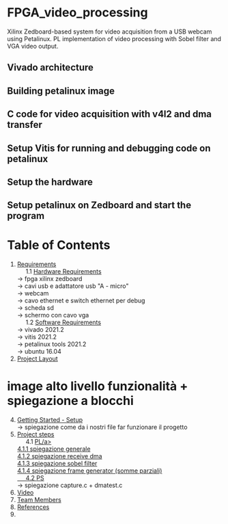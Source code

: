 # FPGA_video_processing
Xilinx Zedboard-based system for video acquisition from a USB webcam using Petalinux. PL implementation of video processing with Sobel filter and VGA video output.

## Vivado architecture

## Building petalinux image

## C code for video acquisition with v4l2 and dma transfer

## Setup Vitis for running and debugging code on petalinux

## Setup the hardware

## Setup petalinux on Zedboard and start the program


<a name="index"></a>
# <strong> Table of Contents </strong>
1. <a href="#requirementslist">Requirements</a></br>
&nbsp;&nbsp;&nbsp;&nbsp; 1.1 <a href="#hwrequirements">Hardware Requirements</a></br>
-> fpga xilinx zedboard </br>
-> cavi usb e adattatore usb "A - micro" </br>
-> webcam </br>
-> cavo ethernet e switch ethernet per debug </br>
-> scheda sd </br>
-> schermo con cavo vga </br>
&nbsp;&nbsp;&nbsp;&nbsp; 1.2 <a href="#swrequirements">Software Requirements</a></br>
-> vivado 2021.2 </br>
-> vitis 2021.2 </br>
-> petalinux tools 2021.2 </br>
-> ubuntu 16.04 </br>
2. <a href="#layoutlist">Project Layout</a></br>
# image alto livello funzionalità + spiegazione a blocchi </br>
4. <a href="#startlist">Getting Started - Setup </a></br>
-> spiegazione come da i nostri file far funzionare il progetto </br>
6. <a href="#codelist">Project steps</a></br>
&nbsp;&nbsp;&nbsp;&nbsp; 4.1 <a href="#ccsfsm">PL/a></br>
4.1.1 spiegazione generale </br>
4.1.2 spiegazione receive dma </br>
4.1.3 spiegazione sobel filter </br>
4.1.4 spiegazione frame generator (somme parziali) </br>
&nbsp;&nbsp;&nbsp;&nbsp; 4.2 <a href="#pythonadd">PS</a></br>
-> spiegazione capture.c + dmatest.c </br>
5. <a href="#externalslist">Video</a></br>
6. <a href="#teamlist">Team Members</a></br>
7. <a href="#referencelist">References</a></br>
8. 

